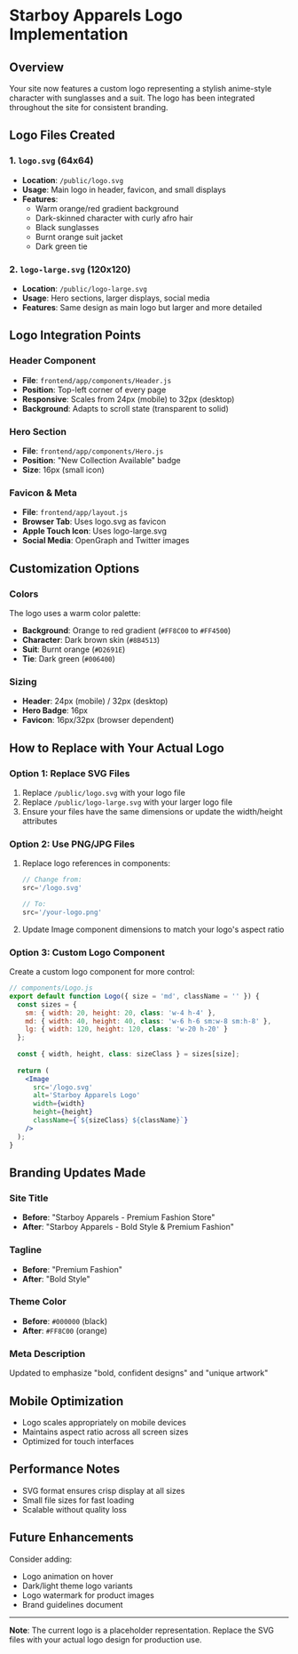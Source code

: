 # Starboy Apparels Logo Implementation

## Overview
Your site now features a custom logo representing a stylish anime-style character with sunglasses and a suit. The logo has been integrated throughout the site for consistent branding.

## Logo Files Created

### 1. `logo.svg` (64x64)
- **Location**: `/public/logo.svg`
- **Usage**: Main logo in header, favicon, and small displays
- **Features**: 
  - Warm orange/red gradient background
  - Dark-skinned character with curly afro hair
  - Black sunglasses
  - Burnt orange suit jacket
  - Dark green tie

### 2. `logo-large.svg` (120x120)
- **Location**: `/public/logo-large.svg`
- **Usage**: Hero sections, larger displays, social media
- **Features**: Same design as main logo but larger and more detailed

## Logo Integration Points

### Header Component
- **File**: `frontend/app/components/Header.js`
- **Position**: Top-left corner of every page
- **Responsive**: Scales from 24px (mobile) to 32px (desktop)
- **Background**: Adapts to scroll state (transparent to solid)

### Hero Section
- **File**: `frontend/app/components/Hero.js`
- **Position**: "New Collection Available" badge
- **Size**: 16px (small icon)

### Favicon & Meta
- **File**: `frontend/app/layout.js`
- **Browser Tab**: Uses logo.svg as favicon
- **Apple Touch Icon**: Uses logo-large.svg
- **Social Media**: OpenGraph and Twitter images

## Customization Options

### Colors
The logo uses a warm color palette:
- **Background**: Orange to red gradient (`#FF8C00` to `#FF4500`)
- **Character**: Dark brown skin (`#8B4513`)
- **Suit**: Burnt orange (`#D2691E`)
- **Tie**: Dark green (`#006400`)

### Sizing
- **Header**: 24px (mobile) / 32px (desktop)
- **Hero Badge**: 16px
- **Favicon**: 16px/32px (browser dependent)

## How to Replace with Your Actual Logo

### Option 1: Replace SVG Files
1. Replace `/public/logo.svg` with your logo file
2. Replace `/public/logo-large.svg` with your larger logo file
3. Ensure your files have the same dimensions or update the width/height attributes

### Option 2: Use PNG/JPG Files
1. Replace logo references in components:
   ```jsx
   // Change from:
   src='/logo.svg'
   
   // To:
   src='/your-logo.png'
   ```

2. Update Image component dimensions to match your logo's aspect ratio

### Option 3: Custom Logo Component
Create a custom logo component for more control:
```jsx
// components/Logo.js
export default function Logo({ size = 'md', className = '' }) {
  const sizes = {
    sm: { width: 20, height: 20, class: 'w-4 h-4' },
    md: { width: 40, height: 40, class: 'w-6 h-6 sm:w-8 sm:h-8' },
    lg: { width: 120, height: 120, class: 'w-20 h-20' }
  };
  
  const { width, height, class: sizeClass } = sizes[size];
  
  return (
    <Image
      src='/logo.svg'
      alt='Starboy Apparels Logo'
      width={width}
      height={height}
      className={`${sizeClass} ${className}`}
    />
  );
}
```

## Branding Updates Made

### Site Title
- **Before**: "Starboy Apparels - Premium Fashion Store"
- **After**: "Starboy Apparels - Bold Style & Premium Fashion"

### Tagline
- **Before**: "Premium Fashion"
- **After**: "Bold Style"

### Theme Color
- **Before**: `#000000` (black)
- **After**: `#FF8C00` (orange)

### Meta Description
Updated to emphasize "bold, confident designs" and "unique artwork"

## Mobile Optimization
- Logo scales appropriately on mobile devices
- Maintains aspect ratio across all screen sizes
- Optimized for touch interfaces

## Performance Notes
- SVG format ensures crisp display at all sizes
- Small file sizes for fast loading
- Scalable without quality loss

## Future Enhancements
Consider adding:
- Logo animation on hover
- Dark/light theme logo variants
- Logo watermark for product images
- Brand guidelines document

---

**Note**: The current logo is a placeholder representation. Replace the SVG files with your actual logo design for production use. 
